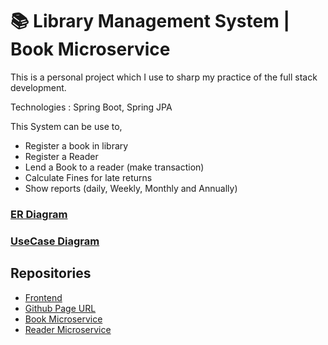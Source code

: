 # 📚 Library Management System | Book Microservice
 This is a personal project which I use to sharp my practice of the full stack development.

 Technologies : Spring Boot, Spring JPA

 This System can be use to,
 *  Register a book in library
 *  Register a Reader
 *  Lend a Book to a reader (make transaction)
 *  Calculate Fines for late returns
 *  Show reports (daily, Weekly, Monthly and Annually)

### [ER Diagram](https://drive.google.com/file/d/1_OynqRKuGF9s0Ga3SosEbzp-w7E3wFaC/view?usp=sharing)

### [UseCase Diagram](https://drive.google.com/file/d/1Cj6JKkZlX6cItYOUEgTttoXlZzLeSU9X/view?usp=sharing)

## Repositories
 - [Frontend](https://github.com/Jithma-Wickramarachchi/library-management-system-frontend)
 - [Github Page URL](https://jithma-wickramarachchi.github.io/library-management-system-frontend/)
 - [Book Microservice](https://github.com/Jithma-Wickramarachchi/library-management-system-book-backend.git)
 - [Reader Microservice](https://github.com/Jithma-Wickramarachchi/library-management-system.git)
